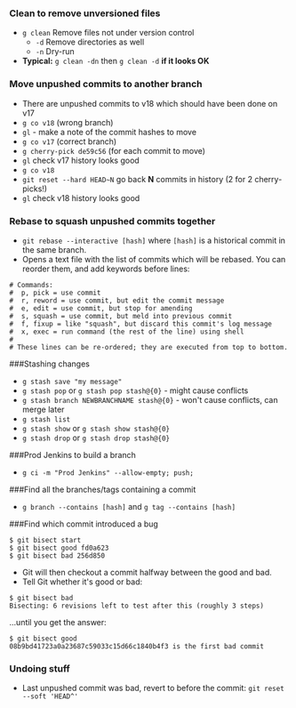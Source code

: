 ### Clean to remove unversioned files
* `g clean` Remove files not under version control
	* `-d` Remove directories as well
	* `-n` Dry-run
* **Typical:** `g clean -dn` then `g clean -d` **if it looks OK**


### Move unpushed commits to another branch 
* There are unpushed commits to v18 which should have been done on v17
* `g co v18` (wrong branch)
* `gl` - make a note of the commit hashes to move
* `g co v17` (correct branch)
* `g cherry-pick de59c56` (for each commit to move)
* `gl` check v17 history looks good
* `g co v18`
* `git reset --hard HEAD~N` go back **N** commits in history (2 for 2 cherry-picks!)
* `gl` check v18 history looks good

### Rebase to squash unpushed commits together
* `git rebase --interactive [hash]` where `[hash]` is a historical commit in the same branch.
* Opens a text file with the list of commits which will be rebased. You can reorder them, and add keywords before lines: 

```
# Commands:
#  p, pick = use commit
#  r, reword = use commit, but edit the commit message
#  e, edit = use commit, but stop for amending
#  s, squash = use commit, but meld into previous commit
#  f, fixup = like "squash", but discard this commit's log message
#  x, exec = run command (the rest of the line) using shell
#
# These lines can be re-ordered; they are executed from top to bottom.
```

###Stashing changes
* `g stash save "my message"`
* `g stash pop` or `g stash pop stash@{0}` - might cause conflicts
* `g stash branch NEWBRANCHNAME stash@{0}` - won't cause conflicts, can merge later
* `g stash list`
* `g stash show` or `g stash show stash@{0}`
* `g stash drop` or `g stash drop stash@{0}`

###Prod Jenkins to build a branch
* `g ci -m "Prod Jenkins" --allow-empty; push;`

###Find all the branches/tags containing a commit
* `g branch --contains [hash]` and `g tag --contains [hash]`

###Find which commit introduced a bug
```
$ git bisect start
$ git bisect good fd0a623
$ git bisect bad 256d850
```
* Git will then checkout a commit halfway between the good and bad. 
* Tell Git whether it's good or bad:

```
$ git bisect bad
Bisecting: 6 revisions left to test after this (roughly 3 steps)
```
...until you get the answer:

```
$ git bisect good
08b9bd41723a0a23687c59033c15d66c1840b4f3 is the first bad commit
```

### Undoing stuff
* Last unpushed commit was bad, revert to before the commit: `git reset --soft 'HEAD^'`